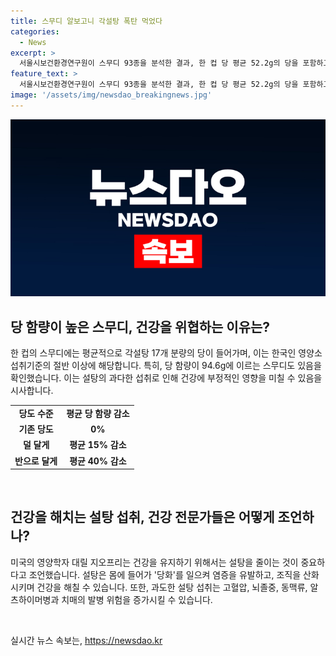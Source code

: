 ```yaml
---
title: 스무디 알보고니 각설탕 폭탄 먹었다
categories:
  - News
excerpt: >
  서울시보건환경연구원이 스무디 93종을 분석한 결과, 한 컵 당 평균 52.2g의 당을 포함하고 있음을 발표했다. 이는 한국인의 하루 섭취 기준치의 절반을 초과하는 양이며, 특히 94.6g의 당을 함유한 스무디도 확인되었다. 당도를 조절하면 당 함량이 평균 15%부터 40%까지 줄어드는 것으로 나타났으며, 설탕 중독과의 관련성에 대한 미국 영양학자의 책에서도 언급되고 있다. 당화는 건강 문제를 초래할 수 있으며, 이러한 내용들이 소비자들에게 중요한 정보로 받아들여질 필요가 있다.
feature_text: >
  서울시보건환경연구원이 스무디 93종을 분석한 결과, 한 컵 당 평균 52.2g의 당을 포함하고 있음을 발표했다. 이는 한국인의 하루 섭취 기준치의 절반을 초과하는 양이며, 특히 94.6g의 당을 함유한 스무디도 확인되었다. 당도를 조절하면 당 함량이 평균 15%부터 40%까지 줄어드는 것으로 나타났으며, 설탕 중독과의 관련성에 대한 미국 영양학자의 책에서도 언급되고 있다. 당화는 건강 문제를 초래할 수 있으며, 이러한 내용들이 소비자들에게 중요한 정보로 받아들여질 필요가 있다.
image: '/assets/img/newsdao_breakingnews.jpg'
---
```


<p><img src="/assets/img/newsdao_breakingnews.jpg" alt="ontimetimes 속보" /></p>

<h2 data-ke-size="size26">당 함량이 높은 스무디, 건강을 위협하는 이유는?</h2>

<p data-ke-size="size16">한 컵의 스무디에는 평균적으로 각설탕 17개 분량의 당이 들어가며, 이는 한국인 영양소 섭취기준의 절반 이상에 해당합니다. 특히, 당 함량이 94.6g에 이르는 스무디도 있음을 확인했습니다. 이는 설탕의 과다한 섭취로 인해 건강에 부정적인 영향을 미칠 수 있음을 시사합니다.</p>

<table>
    <tbody>
        <tr>
            <td style="text-align: center; height: 17px;"><strong>당도 수준</strong></td>
            <td style="text-align: center; height: 17px;"><strong>평균 당 함량 감소</strong></td>
        </tr>
        <tr>
            <td style="text-align: center; height: 17px;"><strong>기존 당도</strong></td>
            <td style="text-align: center; height: 17px;"><strong>0%</strong></td>
        </tr>
        <tr>
            <td style="text-align: center; height: 17px;"><strong>덜 달게</strong></td>
            <td style="text-align: center; height: 17px;"><strong>평균 15% 감소</strong></td>
        </tr>
        <tr>
            <td style="text-align: center; height: 17px;"><strong>반으로 달게</strong></td>
            <td style="text-align: center; height: 17px;"><strong>평균 40% 감소</strong></td>
        </tr>
    </tbody>
</table>

<p data-ke-size="size16">&nbsp;</p>

<h2 data-ke-size="size26">건강을 해치는 설탕 섭취, 건강 전문가들은 어떻게 조언하나?</h2>

<p data-ke-size="size16">미국의 영양학자 대릴 지오프리는 건강을 유지하기 위해서는 설탕을 줄이는 것이 중요하다고 조언했습니다. 설탕은 몸에 들어가 '당화'를 일으켜 염증을 유발하고, 조직을 산화시키며 건강을 해칠 수 있습니다. 또한, 과도한 설탕 섭취는 고혈압, 뇌졸중, 동맥류, 알츠하이머병과 치매의 발병 위험을 증가시킬 수 있습니다.</p>

<p data-ke-size="size16">&nbsp;</p>
실시간 뉴스 속보는, <a href="https://newsdao.kr" rel="dofollow">https://newsdao.kr</a>


